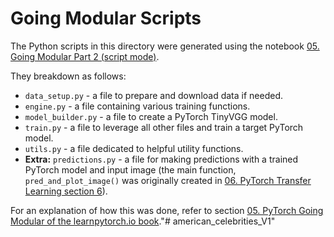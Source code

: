 # Going Modular Scripts

The Python scripts in this directory were generated using the notebook [05. Going Modular Part 2 (script mode)](https://github.com/mrdbourke/pytorch-deep-learning/blob/main/going_modular/05_pytorch_going_modular_script_mode.ipynb).

They breakdown as follows: 
* `data_setup.py` - a file to prepare and download data if needed.
* `engine.py` - a file containing various training functions.
* `model_builder.py` - a file to create a PyTorch TinyVGG model.
* `train.py` - a file to leverage all other files and train a target PyTorch model.
* `utils.py` - a file dedicated to helpful utility functions.
* **Extra:** `predictions.py` - a file for making predictions with a trained PyTorch model and input image (the main function, `pred_and_plot_image()` was originally created in [06. PyTorch Transfer Learning section 6](https://www.learnpytorch.io/06_pytorch_transfer_learning/#6-make-predictions-on-images-from-the-test-set)).

For an explanation of how this was done, refer to section [05. PyTorch Going Modular of the learnpytorch.io book](https://www.learnpytorch.io/05_pytorch_going_modular/)."# american_celebrities_V1" 
